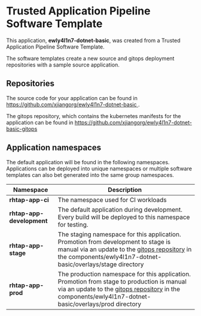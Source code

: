 # Trusted Application Pipeline Software Template

This application, **ewly4l1n7-dotnet-basic**, was created from a Trusted Application Pipeline Software Template.

The software templates create a new source and gitops deployment repositories with a sample source application. 

## Repositories

The source code for your application can be found in [https://github.com/xjiangorg/ewly4l1n7-dotnet-basic ](https://github.com/xjiangorg/ewly4l1n7-dotnet-basic ).
 
The gitops repository, which contains the kubernetes manifests for the application can be found in 
[https://github.com/xjiangorg/ewly4l1n7-dotnet-basic-gitops ](https://github.com/xjiangorg/ewly4l1n7-dotnet-basic-gitops ) 

## Application namespaces 

The default application will be found in the following namespaces. Applications can be deployed into unique namespaces or multiple software templates can also bet generated into the same group namespaces.  

|  Namespace   |  Description   |  
| -------- | -------- |
| **rhtap-app-ci** | The namespace used for CI workloads |
| **rhtap-app-development** | The default application during development. Every build will be deployed to this namespace for testing. |
| **rhtap-app-stage** | The staging namespace for this application. Promotion from development to stage is manual via an update to the [gitops repository](https://github.com/xjiangorg/ewly4l1n7-dotnet-basic-gitops ) in the components/ewly4l1n7-dotnet-basic/overlays/stage directory |
| **rhtap-app-prod** | The production namespace for this application. Promotion from stage to production is manual via an update to the [gitops repository](https://github.com/xjiangorg/ewly4l1n7-dotnet-basic-gitops ) in the components/ewly4l1n7-dotnet-basic/overlays/prod directory |